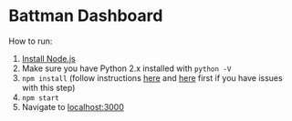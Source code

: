 # Battman Dashboard
How to run:  
1. [Install Node.js](https://nodejs.org/en/download/)  
2. Make sure you have Python 2.x installed with `python -V`  
2. `npm install` (follow instructions [here](https://github.com/EmergingTechnologyAdvisors/node-serialport#installation-special-cases) and [here](https://www.npmjs.com/package/usb) first if you have issues with this step)  
3. `npm start`  
4. Navigate to [localhost:3000](http://localhost:3000)  
